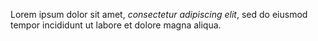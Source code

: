 Lorem ipsum dolor sit amet, _consectetur adipiscing elit_, sed do eiusmod tempor incididunt ut labore et dolore magna aliqua.